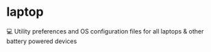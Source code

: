 # laptop
💻 Utility preferences and OS configuration files for all laptops &amp; other battery powered devices
